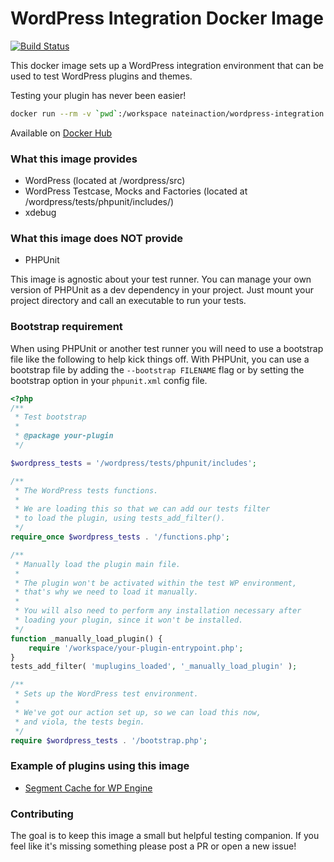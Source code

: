 # WordPress Integration Docker Image
[![Build Status](https://travis-ci.org/nateinaction/wordpress-integration.svg?branch=master)](https://travis-ci.org/nateinaction/wordpress-integration)

This docker image sets up a WordPress integration environment that can be used to test WordPress plugins and themes.

Testing your plugin has never been easier!

```bash
docker run --rm -v `pwd`:/workspace nateinaction/wordpress-integration ./vendor/bin/phpunit ./test-dir
```

Available on [Docker Hub](https://hub.docker.com/r/nateinaction/wordpress-integration/)

### What this image provides

- WordPress (located at /wordpress/src)
- WordPress Testcase, Mocks and Factories (located at /wordpress/tests/phpunit/includes/)
- xdebug

### What this image does NOT provide

- PHPUnit

This image is agnostic about your test runner. You can manage your own version of PHPUnit as a dev dependency in your project. Just mount your project directory and call an executable to run your tests.

### Bootstrap requirement

When using PHPUnit or another test runner you will need to use a bootstrap file like the following to help kick things off. With PHPUnit, you can use a bootstrap file by adding the `--bootstrap FILENAME` flag or by setting the bootstrap option in your `phpunit.xml` config file.

```php
<?php
/**
 * Test bootstrap
 *
 * @package your-plugin
 */

$wordpress_tests = '/wordpress/tests/phpunit/includes';

/**
 * The WordPress tests functions.
 *
 * We are loading this so that we can add our tests filter
 * to load the plugin, using tests_add_filter().
 */
require_once $wordpress_tests . '/functions.php';

/**
 * Manually load the plugin main file.
 *
 * The plugin won't be activated within the test WP environment,
 * that's why we need to load it manually.
 *
 * You will also need to perform any installation necessary after
 * loading your plugin, since it won't be installed.
 */
function _manually_load_plugin() {
	require '/workspace/your-plugin-entrypoint.php';
}
tests_add_filter( 'muplugins_loaded', '_manually_load_plugin' );

/**
 * Sets up the WordPress test environment.
 *
 * We've got our action set up, so we can load this now,
 * and viola, the tests begin.
 */
require $wordpress_tests . '/bootstrap.php';
```

### Example of plugins using this image

- [Segment Cache for WP Engine](https://github.com/nateinaction/segment-cache-for-wp-engine)

### Contributing

The goal is to keep this image a small but helpful testing companion. If you feel like it's missing something please post a PR or open a new issue!
